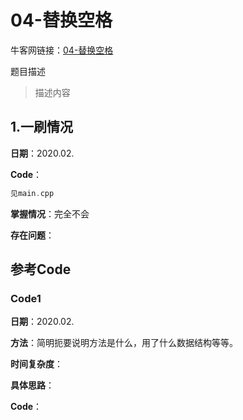 # **04-替换空格**

牛客网链接：[04-替换空格](https://www.nowcoder.com/practice/4060ac7e3e404ad1a894ef3e17650423?tpId=13&tqId=11155&rp=1&ru=/ta/coding-interviews&qru=/ta/coding-interviews/question-ranking)

题目描述

> 描述内容



## 1.一刷情况

**日期**：2020.02.

**Code**：

```c++
见main.cpp
```

**掌握情况**：完全不会

**存在问题**：





## 参考Code

### Code1 

**日期**：2020.02.

**方法**：简明扼要说明方法是什么，用了什么数据结构等等。

**时间复杂度**：

**具体思路**：

**Code**：

```c++

```


